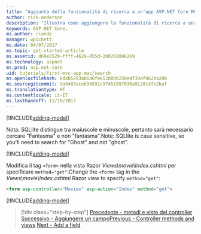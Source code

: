 ```yaml
---
title: "Aggiunta della funzionalità di ricerca a un'app ASP.NET Core MVC"
author: rick-anderson
description: "Illustra come aggiungere la funzionalità di ricerca a una semplice app ASP.NET Core MVC"
keywords: ASP.NET Core,
ms.author: riande
manager: wpickett
ms.date: 04/07/2017
ms.topic: get-started-article
ms.assetid: d69e5529-ffff-4628-855d-200202096269
ms.technology: aspnet
ms.prod: asp.net-core
uid: tutorials/first-mvc-app-mac/search
ms.openlocfilehash: 8dab5293ab6a6fe65288bb230e4f39af462ba28b
ms.sourcegitcommit: 9a9483aceb34591c97451997036a9120c3fe2baf
ms.translationtype: HT
ms.contentlocale: it-IT
ms.lasthandoff: 11/10/2017
---
```

[!INCLUDE[adding-model](../../includes/mvc-intro/search1.md)]

<span data-ttu-id="edf42-104">Nota: SQLlite distingue tra maiuscole e minuscole, pertanto sarà necessario cercare "Fantasma" e non "fantasma".</span><span class="sxs-lookup"><span data-stu-id="edf42-104">Note: SQLlite is case sensitive, so you'll need to search for "Ghost" and not "ghost".</span></span>

[!INCLUDE[adding-model](../../includes/mvc-intro/search2.md)]

<span data-ttu-id="edf42-105">Modifica il tag `<form>` nella vista Razor *Views\movie\Index.cshtml* per specificare `method="get"`:</span><span class="sxs-lookup"><span data-stu-id="edf42-105">Change the `<form>` tag in the *Views\movie\Index.cshtml* Razor view to specify `method="get"`:</span></span>

```html
<form asp-controller="Movies" asp-action="Index" method="get">
```

[!INCLUDE[adding-model](../../includes/mvc-intro/search3.md)]

>[!div class="step-by-step"]
<span data-ttu-id="edf42-106">[Precedente - metodi e viste del controller](controller-methods-views.md)
[Successivo - Aggiungere un campo](new-field.md)</span><span class="sxs-lookup"><span data-stu-id="edf42-106">[Previous - Controller methods and views](controller-methods-views.md)
[Next - Add a field](new-field.md)</span></span>
